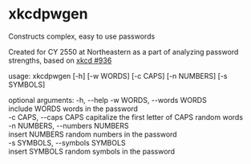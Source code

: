 # xkcdpwgen
Constructs complex, easy to use passwords


Created for CY 2550 at Northeastern as a part of analyzing password strengths, based on [xkcd #936](https://xkcd.com/936/)

usage: xkcdpwgen [-h] [-w WORDS] [-c CAPS] [-n NUMBERS] [-s SYMBOLS]

optional arguments:
  -h, --help 
  -w WORDS, --words WORDS  
                        include WORDS words in the password  
  -c CAPS, --caps CAPS  capitalize the first letter of CAPS random words  
  -n NUMBERS, --numbers NUMBERS  
                        insert NUMBERS random numbers in the password  
  -s SYMBOLS, --symbols SYMBOLS  
                        insert SYMBOLS random symbols in the password  
